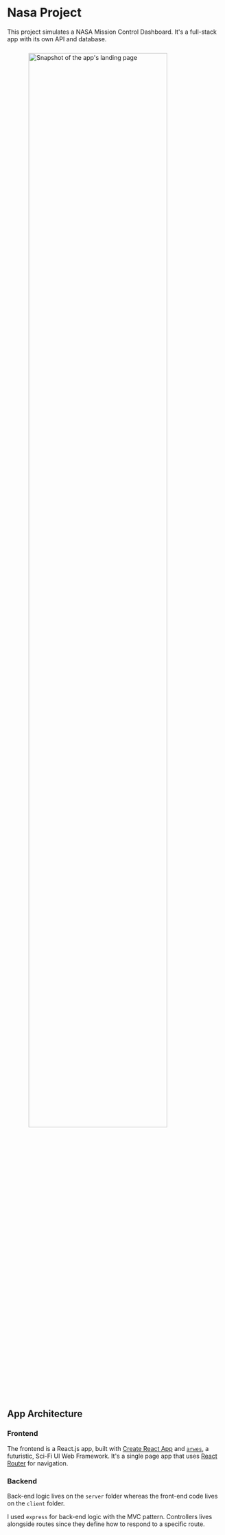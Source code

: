 # Nasa Project

This project simulates a NASA Mission Control Dashboard. It's a full-stack app with its own API and database.

<img src="./home.png" alt="Snapshot of the app's landing page" style="display: block; width: 80%; margin: 24px auto;" />

## App Architecture

### Frontend

The frontend is a React.js app, built with [Create React App](https://create-react-app.dev) and [`arwes`](https://github.com/arwes/arwes), a futuristic, Sci-Fi UI Web Framework. It's a single page app that uses [React Router](https://reactrouter.com/) for navigation.

### Backend

Back-end logic lives on the `server` folder whereas the front-end code lives on the `client` folder.

I used `express` for back-end logic with the MVC pattern. Controllers lives alongside routes since they define how to respond to a specific route.
